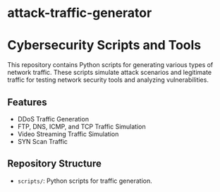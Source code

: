 # attack-traffic-generator
# Cybersecurity Scripts and Tools

This repository contains Python scripts for generating various types of network traffic. These scripts simulate attack scenarios and legitimate traffic for testing network security tools and analyzing vulnerabilities.

## Features
- DDoS Traffic Generation
- FTP, DNS, ICMP, and TCP Traffic Simulation
- Video Streaming Traffic Simulation
- SYN Scan Traffic

## Repository Structure
- `scripts/`: Python scripts for traffic generation.
